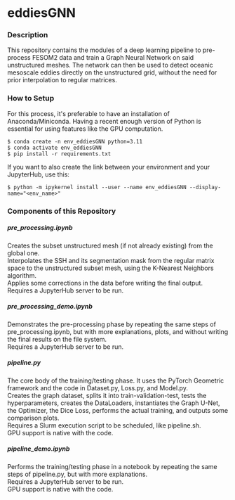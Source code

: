 # eddiesGNN

### Description

This repository contains the modules of a deep learning pipeline to pre-process FESOM2 data and train a Graph Neural Network on said unstructured meshes.
The network can then be used to detect oceanic mesoscale eddies directly on the unstructured grid, without the need for prior interpolation to regular matrices.

### How to Setup

For this process, it's preferable to have an installation of Anaconda/Miniconda. Having a recent enough version of Python is essential for using features like the GPU computation.

```
$ conda create -n env_eddiesGNN python=3.11
$ conda activate env_eddiesGNN
$ pip install -r requirements.txt
```

If you want to also create the link between your environment and your JupyterHub, use this:

```
$ python -m ipykernel install --user --name env_eddiesGNN --display-name="<env_name>"
```

### Components of this Repository

##### pre_processing.ipynb

Creates the subset unstructured mesh (if not already existing) from the global one.<br>
Interpolates the SSH and its segmentation mask from the regular matrix space to the unstructured subset mesh, using the K-Nearest Neighbors algorithm.<br>
Applies some corrections in the data before writing the final output.<br>
Requires a JupyterHub server to be run.

##### pre_processing_demo.ipynb

Demonstrates the pre-processing phase by repeating the same steps of pre_processing.ipynb, but with more explanations, plots, and without writing the final results on the file system.<br>
Requires a JupyterHub server to be run.

##### pipeline.py

The core body of the training/testing phase. It uses the PyTorch Geometric framework and the code in Dataset.py, Loss.py, and Model.py.<br>
Creates the graph dataset, splits it into train-validation-test, tests the hyperparameters, creates the DataLoaders, instantiates the Graph U-Net, the Optimizer, the Dice Loss, performs the actual training, and outputs some comparison plots.<br>
Requires a Slurm execution script to be scheduled, like pipeline.sh.<br>
GPU support is native with the code.

##### pipeline_demo.ipynb

Performs the training/testing phase in a notebook by repeating the same steps of pipeline.py, but with more explanations.<br>
Requires a JupyterHub server to be run.<br>
GPU support is native with the code.
